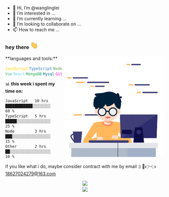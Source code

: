 - 👋 Hi, I’m @wanglinglei
- 👀 I’m interested in ...
- 🌱 I’m currently learning ...
- 💞️ I’m looking to collaborate on ...
- 📫 How to reach me ...

<!---
wanglinglei/wanglinglei is a ✨ special ✨ repository because its `README.md` (this file) appears on your GitHub profile.
You can click the Preview link to take a look at your changes.
--->
### hey there <img src="./static/giphy.webp" width="25px">

  <img align="right" alt="GIF" src="./static/coding.gif" width="320" height="320" />
**languages and tools:**  

<code><font color=gold>JavaScript</font></code>
<code><font color=#337ab7>TypeScript</font></code>
<code><font color=#5fa04e>Node</font></code>
<code><font color=#42b983>Vue</font></code>
<code><font color=#61dafb>React</font></code>
<code><font color=#13aa52>MongoDB</font></code>
<code><font color=#0074a3>Mysql</font></code>
<code><font color=#f0e>Git</font></code>
<!--  
<code><img height="20" src="https://raw.githubusercontent.com/github/explore/80688e429a7d4ef2fca1e82350fe8e3517d3494d/topics/vue/vue.png"></code>
-->
📊 **this week i spent my time on:**
<!--START_SECTION:waka-->

```text
JavaScript   10 hrs          ████████████░░░░░░░░     60 %
TypeScript   5 hrs           █████░░░░░░░░░░░░░░░     25 %
Node         3 hrs           ███░░░░░░░░░░░░░░░░░     15 %
Other        2 hrs           ██░░░░░░░░░░░░░░░░░░     10 %
```

<!--END_SECTION:waka-->

if you like what i do, maybe consider contract with me by email :) 🥺👉👈<18627024279@163.com>
<div align="center"> <img src="https://github-readme-stats.vercel.app/api/top-langs/?username=wanglinglei&hide_title=true&hide_border=true&layout=compact&langs_count=6&text_color=000&icon_color=fff&bg_color=0,52fa5a,4dfcff,c64dff&theme=graywhite" /> </div>
<div align="center"> <img height="137px" src="https://github-readme-stats.vercel.app/api?username=wanglinglei&hide_title=true&hide_border=true&show_icons=trueline_height=21&text_color=000&icon_color=000&bg_color=0,ea6161,ffc64d,fffc4d,52fa5a&theme=graywhite" /> </div>
